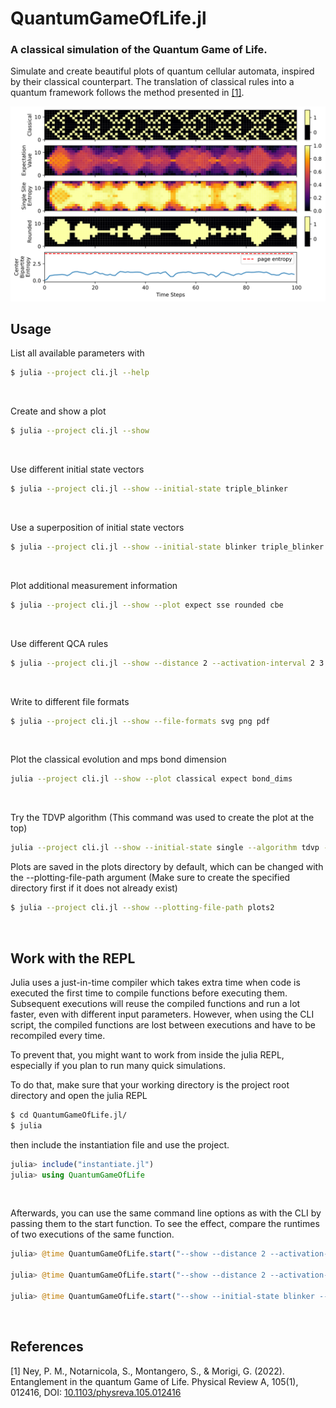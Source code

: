 # QuantumGameOfLife.jl

### A classical simulation of the Quantum Game of Life.

Simulate and create beautiful plots of quantum cellular automata, inspired by their classical counterpart.
The translation of classical rules into a quantum framework follows the method presented in [[1]](#1).



![](plots/plot.svg)

## Usage
List all available parameters with
```bash
$ julia --project cli.jl --help
```
<br/>

Create and show a plot
```bash
$ julia --project cli.jl --show
```
<br/>

Use different initial state vectors
```bash
$ julia --project cli.jl --show --initial-state triple_blinker
```
<br/>

Use a superposition of initial state vectors
```bash
$ julia --project cli.jl --show --initial-state blinker triple_blinker
```
<br/>

Plot additional measurement information
```bash
$ julia --project cli.jl --show --plot expect sse rounded cbe
```
<br/>

Use different QCA rules
```bash
$ julia --project cli.jl --show --distance 2 --activation-interval 2 3
```
<br/>

Write to different file formats
```bash
$ julia --project cli.jl --show --file-formats svg png pdf
```
<br/>

Plot the classical evolution and mps bond dimension
```bash
julia --project cli.jl --show --plot classical expect bond_dims
```
<br/>

Try the TDVP algorithm (This command was used to create the plot at the top)
```bash
julia --project cli.jl --show --initial-state single --algorithm tdvp --num-cells 33 --max-bond-dim 5 --num-steps 100 --sweeps-per-time-step 10 --plot classical expect sse rounded cbe --step-size 0.20
```

Plots are saved in the plots directory by default, which can be changed with the --plotting-file-path argument (Make sure to create the specified directory first if it does not already exist)
```bash
$ julia --project cli.jl --show --plotting-file-path plots2
```
<br/>

## Work with the REPL
Julia uses a just-in-time compiler which takes extra time when code is executed the first time to compile functions before executing them. Subsequent executions will reuse the compiled functions and run a lot faster, even with different input parameters. However, when using the CLI script, the compiled functions are lost between executions and have to be recompiled every time.

To prevent that, you might want to work from inside the julia REPL, especially if you plan to run many quick simulations.

To do that, make sure that your working directory is the project root directory and open the julia REPL
```bash
$ cd QuantumGameOfLife.jl/
$ julia
```
then include the instantiation file and use the project.
```julia
julia> include("instantiate.jl")
julia> using QuantumGameOfLife
```
<br/>

Afterwards, you can use the same command line options as with the CLI by passing them to the start function. To see the effect, compare the runtimes of two executions of the same function.
```julia
julia> @time QuantumGameOfLife.start("--show --distance 2 --activation-interval 2 3")

julia> @time QuantumGameOfLife.start("--show --distance 2 --activation-interval 2 3")

julia> @time QuantumGameOfLife.start("--show --initial-state blinker --file-formats pdf jpg --plot expect sse rounded")
```

<br/>

## References
<a id="1">[1]</a> 
Ney, P. M., Notarnicola, S., Montangero, S., & Morigi, G. (2022). Entanglement in the quantum Game of Life. Physical Review A, 105(1), 012416, DOI: [10.1103/physreva.105.012416](http://dx.doi.org/10.1103/PhysRevA.105.012416)